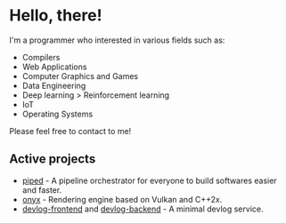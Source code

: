 # Hello, there!

I'm a programmer who interested in various fields such as:

- Compilers
- Web Applications
- Computer Graphics and Games
- Data Engineering
- Deep learning > Reinforcement learning
- IoT
- Operating Systems

Please feel free to contact to me!

## Active projects

- [piped](http://github.com/AcrylicShrimp/piped) - A pipeline orchestrator for everyone to build softwares easier and faster.
- [onyx](http://github.com/AcrylicShrimp/onyx) - Rendering engine based on Vulkan and C++2x.
- [devlog-frontend](https://github.com/AcrylicShrimp/devlog-frontend) and [devlog-backend](https://github.com/AcrylicShrimp/devlog-backend) - A minimal devlog service.
